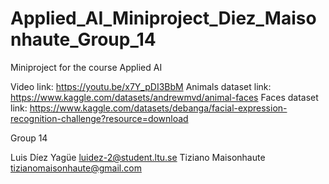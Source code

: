 # Applied_AI_Miniproject_Diez_Maisonhaute_Group_14
Miniproject for the course Applied AI

Video link: https://youtu.be/x7Y_pDI3BbM
Animals dataset link: https://www.kaggle.com/datasets/andrewmvd/animal-faces
Faces dataset link: https://www.kaggle.com/datasets/debanga/facial-expression-recognition-challenge?resource=download

Group 14

Luis Díez Yagüe luidez-2@student.ltu.se
Tiziano Maisonhaute tizianomaisonhaute@gmail.com

